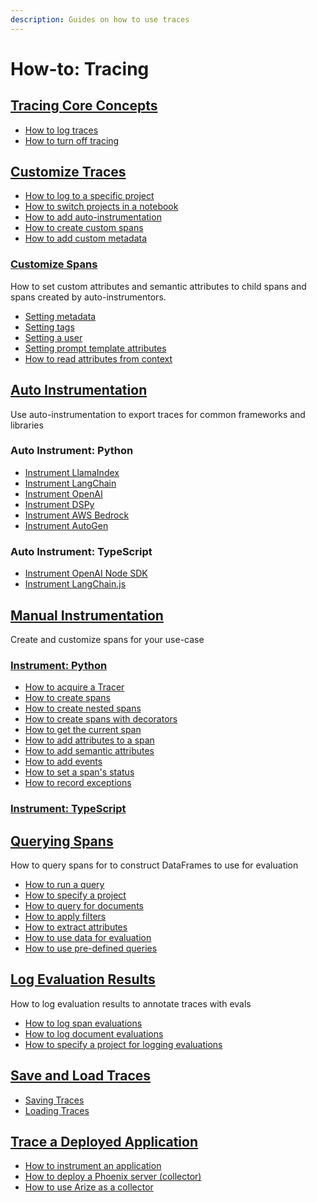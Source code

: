 ```yaml
---
description: Guides on how to use traces
---
```


# How-to: Tracing

## [Tracing Core Concepts](tracing-core-concepts.md)

* [How to log traces](tracing-core-concepts.md#how-to-log-traces)
* [How to turn off tracing](tracing-core-concepts.md#how-to-turn-off-tracing)

## [Customize Traces](customize-traces.md)

* [How to log to a specific project](customize-traces.md#log-to-a-specific-project)
* [How to switch projects in a notebook](customize-traces.md#switching-projects-in-a-notebook)
* [How to add auto-instrumentation](instrumentation/)
* [How to create custom spans](manual-instrumentation/custom-spans/)
* [How to add custom metadata](customize-traces.md#adding-custom-metadata-to-spans)

### [Customize Spans](./#customizing-spans)

How to set custom attributes and semantic attributes to child spans and spans created by auto-instrumentors.

* [Setting metadata](customize-spans.md#using\_metadata)
* [Setting tags](customize-spans.md#specifying-tags)
* [Setting a user](customize-spans.md#using\_user)
* [Setting prompt template attributes](customize-spans.md#specifying-the-prompt-template)
* [How to read attributes from context](customize-spans.md#using\_attributes)

## [Auto Instrumentation](./#auto-instrumentation)

Use auto-instrumentation to export traces for common frameworks and libraries

### Auto Instrument: Python

* [Instrument LlamaIndex](instrumentation/auto-instrument-python/llamaindex.md)
* [Instrument LangChain](instrumentation/auto-instrument-python/langchain.md)
* [Instrument OpenAI](instrumentation/auto-instrument-python/dspy.md)
* [Instrument DSPy](instrumentation/auto-instrument-python/dspy.md)
* [Instrument AWS Bedrock](instrumentation/auto-instrument-python/bedrock.md)
* [Instrument AutoGen](instrumentation/auto-instrument-python/autogen-support.md)

### Auto Instrument: TypeScript

* [Instrument OpenAI Node SDK](instrumentation/auto-instrument-ts/openai-node-sdk.md)
* [Instrument LangChain.js](instrumentation/auto-instrument-ts/langchain.js.md)

## [Manual Instrumentation](./#manual-instrumentation)

Create and customize spans for your use-case

### [Instrument: Python](./#instrument-python)

* [How to acquire a Tracer](manual-instrumentation/custom-spans/#acquire-tracer)
* [How to create spans](manual-instrumentation/custom-spans/#creating-spans)
* [How to create nested spans](manual-instrumentation/custom-spans/#creating-nested-spans)
* [How to create spans with decorators](manual-instrumentation/custom-spans/#creating-spans-with-decorators)
* [How to get the current span](manual-instrumentation/custom-spans/#get-the-current-span)
* [How to add attributes to a span](manual-instrumentation/custom-spans/#add-attributes-to-a-span)
* [How to add semantic attributes](manual-instrumentation/custom-spans/#add-semantic-attributes)
* [How to add events](manual-instrumentation/custom-spans/#adding-events)
* [How to set a span's status](manual-instrumentation/custom-spans/#set-span-status)
* [How to record exceptions](manual-instrumentation/custom-spans/#record-exceptions-in-spans)

### [Instrument: TypeScript](./#instrument-typescript)

## [Querying Spans](extract-data-from-spans.md)

How to query spans for to construct DataFrames to use for evaluation

* [How to run a query](extract-data-from-spans.md#how-to-run-a-query)
* [How to specify a project](extract-data-from-spans.md#how-to-specify-a-project)
* [How to query for documents](extract-data-from-spans.md#querying-for-retrieved-documents)
* [How to apply filters](extract-data-from-spans.md#filtering-spans)
* [How to extract attributes](extract-data-from-spans.md#extracting-span-attributes)
* [How to use data for evaluation](extract-data-from-spans.md#how-to-use-data-for-evaluation)
* [How to use pre-defined queries](extract-data-from-spans.md#predefined-queries)

## [Log Evaluation Results](./#log-evaluation-results)

How to log evaluation results to annotate traces with evals

* [How to log span evaluations](llm-evaluations.md#span-evaluations)
* [How to log document evaluations](llm-evaluations.md#document-evaluations)
* [How to specify a project for logging evaluations](llm-evaluations.md#specifying-a-project-for-the-evaluations)

## [Save and Load Traces](save-and-load-traces.md)

* [Saving Traces](save-and-load-traces.md#saving-traces)
* [Loading Traces](save-and-load-traces.md#loading-traces)

## [Trace a Deployed Application](trace-a-deployed-app.md)

* [How to instrument an application](trace-a-deployed-app.md#how-to-instrument-an-application)
* [How to deploy a Phoenix server (collector)](../../deployment/deploying-phoenix.md)
* [How to use Arize as a collector ](trace-a-deployed-app.md#exporting-traces-to-arize)
